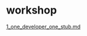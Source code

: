 # workshop

[1_one_developer_one_stub.md](1_one_developer_one_stub.md)

<div class="slides">
  <section data-markdown>
    <script type="text/template">
    ### Markdown
    1. One
    2. Two
    3. Three
    </script>
  </section>
</div>
